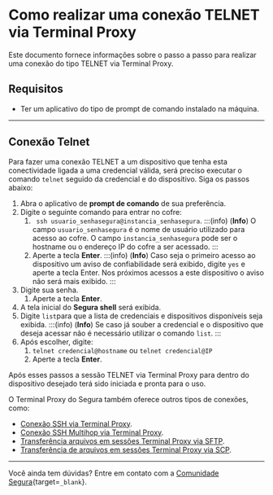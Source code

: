 # Como realizar uma conexão TELNET via Terminal Proxy

Este documento fornece informações sobre o passo a passo para realizar uma conexão do tipo TELNET via Terminal Proxy.
 
## Requisitos

* Ter um aplicativo do tipo de prompt de comando instalado na máquina.

---
## Conexão Telnet
Para fazer uma conexão TELNET a um dispositivo que tenha esta conectividade ligada a uma credencial válida, será preciso executar o comando `telnet` seguido da credencial e do dispositivo. Siga os passos abaixo:

1. Abra o aplicativo de **prompt de comando** de sua preferência.
2. Digite o seguinte comando para entrar no cofre:
    1. ` ssh usuario_senhasegura@instancia_senhasegura`.
        :::(info) (**Info**)
        O campo `usuario_senhasegura` é o nome de usuário utilizado para acesso ao cofre. O campo `instancia_senhasegura` pode ser o hostname ou o endereço IP do cofre a ser acessado.
        :::
    2. Aperte a tecla **Enter**.
        :::(info) (**Info**)
        Caso seja o primeiro acesso ao dispositivo um aviso de confiabilidade será exibido, digite `yes` e aperte a tecla Enter. Nos próximos acessos a este dispositivo o aviso não será mais exibido.
        :::
3. Digite sua senha.
    1. Aperte a tecla **Enter**.
4. A tela inicial do **Segura shell** será exibida.
5. Digite `list`para que a lista de credenciais e dispositivos disponíveis seja exibida.
    :::(info) (**Info**)
    Se caso já souber a credencial e o dispositivo que deseja acessar não é necessário utilizar o comando `list`.
    :::
6. Após escolher, digite:
    1. `telnet credencial@hostname` ou `telnet credencial@IP`
    2. Aperte a tecla **Enter**.

Após esses passos a sessão TELNET via Terminal Proxy para dentro do dispositivo desejado terá sido iniciada e pronta para o uso.

O Terminal Proxy do Segura também oferece outros tipos de conexões, como:

* [Conexão SSH via Terminal Proxy](/v4/docs/pt/pam-session-how-to-make-an-ssh-connection-via-terminal-proxy).
* [Conexão SSH Multihop via Terminal Proxy](/v4/docs/pt/pam-session-how-to-make-an-ssh-multihop-connection-via-terminal-proxy).
* [Transferência arquivos em sessões Terminal Proxy via SFTP](/v4/docs/pt/pam-session-how-to-transfer-a-file-in-terminal-proxy-sessions-using-sftp).
* [Transferência de arquivos em sessões Terminal Proxy via SCP](/v4/docs/pt/pam-session-how-to-transfer-a-file-in-terminal-proxy-sessions-using-scp).

---
Você ainda tem dúvidas? Entre em contato com a [Comunidade Segura](https://community.Segura.io/){target=`_blank`}.